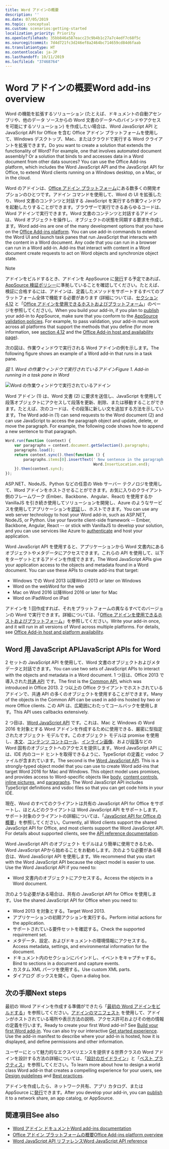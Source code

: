 ```yaml
---
title: Word アドインの概要
description: ''
ms.date: 07/05/2019
ms.topic: conceptual
ms.custom: scenarios:getting-started
localization_priority: Priority
ms.openlocfilehash: 35bb846a587eacc23c9b4b1c27a7c4edf7c68f5c
ms.sourcegitcommit: 7d4d721fc3d246ef8a2464bc714659cd84d6faab
ms.translationtype: HT
ms.contentlocale: ja-JP
ms.lasthandoff: 10/11/2019
ms.locfileid: "37468764"
---
```

# <a name="word-add-ins-overview"></a><span data-ttu-id="191a1-102">Word アドインの概要</span><span class="sxs-lookup"><span data-stu-id="191a1-102">Word add-ins overview</span></span>

<span data-ttu-id="191a1-p101">Word の機能を拡張するソリューション (たとえば、ドキュメントの自動アセンブリや、他のデータ ソースからの Word 文書のデータへのバインドやアクセスを可能にするソリューション) を作成したい場合は、Word JavaScript API と JavaScript API for Office を含む Office アドイン プラットフォームを使用して、Windows デスクトップ、Mac、またはクラウドで実行する Word クライアントを拡張できます。</span><span class="sxs-lookup"><span data-stu-id="191a1-p101">Do you want to create a solution that extends the functionality of Word? For example, one that involves automated document assembly? Or a solution that binds to and accesses data in a Word document from other data sources? You can use the Office Add-ins platform, which includes the Word JavaScript API and the JavaScript API for Office, to extend Word clients running on a Windows desktop, on a Mac, or in the cloud.</span></span>

<span data-ttu-id="191a1-p102">Word のアドインは、[Office アドイン プラットフォーム](../overview/office-add-ins.md)にある数多くの開発オプションのひとつです。アドイン コマンドを使用して、Word の UI を拡張したり、Word 文書のコンテンツと対話する JavaScript を実行する作業ウィンドウを起動したりすることができます。ブラウザーで実行できるあらゆるコードは、Word アドインで実行できます。Word 文書のコンテンツと対話するアドインは、Word オブジェクトを操作し、オブジェクトの状態を同期する要求を作成します。</span><span class="sxs-lookup"><span data-stu-id="191a1-p102">Word add-ins are one of the many development options that you have on the [Office Add-ins platform](../overview/office-add-ins.md). You can use add-in commands to extend the Word UI and launch task panes that run JavaScript that interacts with the content in a Word document. Any code that you can run in a browser can run in a Word add-in. Add-ins that interact with content in a Word document create requests to act on Word objects and synchronize object state.</span></span> 

> [!NOTE]
> <span data-ttu-id="191a1-p103">アドインをビルドするとき、アドインを AppSource に[発行](../publish/publish.md)する予定であれば、[AppSource 検証ポリシー](/office/dev/store/validation-policies)に準拠していることを確認してください。たとえば、検証に合格するには、アドインは、定義したメソッドをサポートするすべてのプラットフォーム全体で機能する必要があります (詳細については、[セクション 4.12](/office/dev/store/validation-policies#4-apps-and-add-ins-behave-predictably) と「[Office アドインを使用できるホストおよびプラットフォーム](../overview/office-add-in-availability.md)」のページを参照してください)。</span><span class="sxs-lookup"><span data-stu-id="191a1-p103">When you build your add-in, if you plan to [publish](../publish/publish.md) your add-in to AppSource, make sure that you conform to the [AppSource validation policies](/office/dev/store/validation-policies). For example, to pass validation, your add-in must work across all platforms that support the methods that you define (for more information, see [section 4.12](/office/dev/store/validation-policies#4-apps-and-add-ins-behave-predictably) and the [Office Add-in host and availability page](../overview/office-add-in-availability.md)).</span></span>

<span data-ttu-id="191a1-113">次の図は、作業ウィンドウで実行される Word アドインの例を示します。</span><span class="sxs-lookup"><span data-stu-id="191a1-113">The following figure shows an example of a Word add-in that runs in a task pane.</span></span>

<span data-ttu-id="191a1-114">*図 1. Word の作業ウィンドウで実行されているアドイン*</span><span class="sxs-lookup"><span data-stu-id="191a1-114">*Figure 1. Add-in running in a task pane in Word*</span></span>

![Word の作業ウィンドウで実行されているアドイン](../images/word-add-in-show-host-client.png)

<span data-ttu-id="191a1-p104">Word アドイン (1) は、Word 文書 (2) に要求を送信し、JavaScript を使用して段落オブジェクトにアクセスして段落を更新、削除、または移動することができます。たとえば、次のコードは、その段落に新しい文を追加する方法を示しています。</span><span class="sxs-lookup"><span data-stu-id="191a1-p104">The Word add-in (1) can send requests to the Word document (2) and can use JavaScript to access the paragraph object and update, delete, or move the paragraph. For example, the following code shows how to append a new sentence to that paragraph.</span></span>

```js
Word.run(function (context) {
    var paragraphs = context.document.getSelection().paragraphs;
    paragraphs.load();
    return context.sync().then(function () {
        paragraphs.items[0].insertText(' New sentence in the paragraph.',
                                       Word.InsertLocation.end);
    }).then(context.sync);
});

```

<span data-ttu-id="191a1-p105">ASP.NET、NodeJS、Python などの任意の Web サーバー テクノロジを使用して、Word アドインをホストさせることができます。お気に入りのクライアント側のフレームワーク (Ember、Backbone、Angular、React) を使用するか VanillaJS を引き続き使用してソリューションを開発し、Azure のようなサービスを使用してアプリケーションを[認証](../develop/use-the-oauth-authorization-framework-in-an-office-add-in.md)し、ホストできます。</span><span class="sxs-lookup"><span data-stu-id="191a1-p105">You can use any web server technology to host your Word add-in, such as ASP.NET, NodeJS, or Python. Use your favorite client-side framework -- Ember, Backbone, Angular, React -- or stick with VanillaJS to develop your solution, and you can use services like Azure to [authenticate](../develop/use-the-oauth-authorization-framework-in-an-office-add-in.md) and host your application.</span></span>

<span data-ttu-id="191a1-p106">Word JavaScript API を使用すると、アプリケーションから Word 文書内にあるオブジェクトやメタデータにアクセスできます。これらの API を使用して、以下をターゲットとするアドインを作成できます。</span><span class="sxs-lookup"><span data-stu-id="191a1-p106">The Word JavaScript APIs give your application access to the objects and metadata found in a Word document. You can use these APIs to create add-ins that target:</span></span>

* <span data-ttu-id="191a1-122">Windows での Word 2013 以降</span><span class="sxs-lookup"><span data-stu-id="191a1-122">Word 2013 or later on Windows</span></span>
* <span data-ttu-id="191a1-123">Word on the web</span><span class="sxs-lookup"><span data-stu-id="191a1-123">Word for the web</span></span>
* <span data-ttu-id="191a1-124">Mac on Word 2016 以降</span><span class="sxs-lookup"><span data-stu-id="191a1-124">Word 2016 or later for Mac</span></span>
* <span data-ttu-id="191a1-125">Word on iPad</span><span class="sxs-lookup"><span data-stu-id="191a1-125">Word on iPad</span></span>

<span data-ttu-id="191a1-p107">アドインを 1 回作成すれば、それをプラットフォームの異なるすべてのバージョンの Word で実行できます。詳細については、「[Office アドインを使用できるホストおよびプラットフォーム](../overview/office-add-in-availability.md)」を参照してください。</span><span class="sxs-lookup"><span data-stu-id="191a1-p107">Write your add-in once, and it will run in all versions of Word across multiple platforms. For details, see [Office Add-in host and platform availability](../overview/office-add-in-availability.md).</span></span>

## <a name="javascript-apis-for-word"></a><span data-ttu-id="191a1-128">Word 用 JavaScript API</span><span class="sxs-lookup"><span data-stu-id="191a1-128">JavaScript APIs for Word</span></span>

<span data-ttu-id="191a1-129">2 セットの JavaScript API を使用して、Word 文書のオブジェクトおよびメタデータと対話できます。</span><span class="sxs-lookup"><span data-stu-id="191a1-129">You can use two sets of JavaScript APIs to interact with the objects and metadata in a Word document.</span></span> <span data-ttu-id="191a1-130">1 つ目は、Office 2013 で導入された[共通 API](/javascript/api/office) です。</span><span class="sxs-lookup"><span data-stu-id="191a1-130">The first is the [Common API](/javascript/api/office), which was introduced in Office 2013.</span></span> <span data-ttu-id="191a1-131">2 つ以上の Office クライアントでホストされているアドインで、共通 API の多くのオブジェクトを使用することができます。</span><span class="sxs-lookup"><span data-stu-id="191a1-131">Many of the objects in the Common API can be used in add-ins hosted by two or more Office clients.</span></span> <span data-ttu-id="191a1-132">この API は、広範囲にわたってコールバックを使用します。</span><span class="sxs-lookup"><span data-stu-id="191a1-132">This API uses callbacks extensively.</span></span>

<span data-ttu-id="191a1-p109">2 つ目は、[Word JavaScript API](/javascript/api/word) です。これは、Mac と Windows の Word 2016 を対象とする Word アドインを作成するために使用できる、厳密に型指定されたオブジェクト モデルです。このオブジェクト モデルは promise を使用し、[本文](/javascript/api/word/word.body)、[コンテンツ コントロール](/javascript/api/word/word.contentcontrol)、[インライン画像](/javascript/api/word/word.inlinepicture)、および[段落](/javascript/api/word/word.paragraph)などの Word 固有のオブジェクトへのアクセスを提供します。Word JavaScript API には、IDE 内のコード ヒントを取得できるように、TypeScript の定義と vsdoc ファイルが含まれています。</span><span class="sxs-lookup"><span data-stu-id="191a1-p109">The second is the [Word JavaScript API](/javascript/api/word). This is a strongly-typed object model that you can use to create Word add-ins that target Word 2016 for Mac and Windows. This object model uses promises, and provides access to Word-specific objects like [body](/javascript/api/word/word.body), [content controls](/javascript/api/word/word.contentcontrol), [inline pictures](/javascript/api/word/word.inlinepicture), and [paragraphs](/javascript/api/word/word.paragraph). The Word JavaScript API includes TypeScript definitions and vsdoc files so that you can get code hints in your IDE.</span></span>

<span data-ttu-id="191a1-p110">現在、Word のすべてのクライアントは共有の JavaScript API for Office をサポートし、ほとんどのクライアントは Word JavaScript API をサポートします。サポート対象のクライアントの詳細については、「[JavaScript API for Office の概要](../reference/javascript-api-for-office.md)」を参照してください。</span><span class="sxs-lookup"><span data-stu-id="191a1-p110">Currently, all Word clients support the shared JavaScript API for Office, and most clients support the Word JavaScript API. For details about supported clients, see the [API reference documentation](../reference/javascript-api-for-office.md).</span></span>

<span data-ttu-id="191a1-p111">Word JavaScript API のオブジェクト モデルはより簡単に使用できるため、Word JavaScript APから始めることをお勧めします。次のような必要がある場合は、Word JavaScript API を使用します。</span><span class="sxs-lookup"><span data-stu-id="191a1-p111">We recommend that you start with the Word JavaScript API because the object model is easier to use. Use the Word JavaScript API if you need to:</span></span>

* <span data-ttu-id="191a1-141">Word 文書内のオブジェクトにアクセスする。</span><span class="sxs-lookup"><span data-stu-id="191a1-141">Access the objects in a Word document.</span></span>

<span data-ttu-id="191a1-142">次のような必要がある場合は、共有の JavaScript API for Office を使用します。</span><span class="sxs-lookup"><span data-stu-id="191a1-142">Use the shared JavaScript API for Office when you need to:</span></span>

* <span data-ttu-id="191a1-143">Word 2013 を対象とする。</span><span class="sxs-lookup"><span data-stu-id="191a1-143">Target Word 2013.</span></span>
* <span data-ttu-id="191a1-144">アプリケーションの初期アクションを実行する。</span><span class="sxs-lookup"><span data-stu-id="191a1-144">Perform initial actions for the application.</span></span>
* <span data-ttu-id="191a1-145">サポートされている要件セットを確認する。</span><span class="sxs-lookup"><span data-stu-id="191a1-145">Check the supported requirement set.</span></span>
* <span data-ttu-id="191a1-146">メタデータ、設定、およびドキュメントの環境情報にアクセスする。</span><span class="sxs-lookup"><span data-stu-id="191a1-146">Access metadata, settings, and environmental information for the document.</span></span>
* <span data-ttu-id="191a1-147">ドキュメント内のセクションにバインドし、イベントをキャプチャする。</span><span class="sxs-lookup"><span data-stu-id="191a1-147">Bind to sections in a document and capture events.</span></span>
* <span data-ttu-id="191a1-148">カスタム XML パーツを使用する。</span><span class="sxs-lookup"><span data-stu-id="191a1-148">Use custom XML parts.</span></span>
* <span data-ttu-id="191a1-149">ダイアログ ボックスを開く。</span><span class="sxs-lookup"><span data-stu-id="191a1-149">Open a dialog box.</span></span>

## <a name="next-steps"></a><span data-ttu-id="191a1-150">次の手順</span><span class="sxs-lookup"><span data-stu-id="191a1-150">Next steps</span></span>

<span data-ttu-id="191a1-p112">最初の Word アドインを作成する準備ができたら「[最初の Word アドインをビルドする](word-add-ins.md)」を参照してください。[アドインのマニフェスト](../develop/add-in-manifests.md) を使用して、アドインがホストされている場所や表示方法の説明、アクセス許可およびその他の情報の定義を行います。</span><span class="sxs-lookup"><span data-stu-id="191a1-p112">Ready to create your first Word add-in? See [Build your first Word add-in](word-add-ins.md). You can also try our interactive [Get started experience](../develop/add-in-manifests.md). Use the add-in manifest to describe where your add-in is hosted, how it is displayed, and define permissions and other information.</span></span>

<span data-ttu-id="191a1-154">ユーザーにとって魅力的なエクスペリエンスを提供する世界クラスの Word アドインを設計する方法の詳細については、「[設計のガイドライン](../design/add-in-design.md)」と「[ベスト プラクティス](../concepts/add-in-development-best-practices.md)」を参照してください。</span><span class="sxs-lookup"><span data-stu-id="191a1-154">To learn more about how to design a world class Word add-in that creates a compelling experience for your users, see [Design guidelines](../design/add-in-design.md) and [Best practices](../concepts/add-in-development-best-practices.md).</span></span>

<span data-ttu-id="191a1-155">アドインを作成したら、ネットワーク共有、アプリ カタログ、または AppSource に[発行](../publish/publish.md)できます。</span><span class="sxs-lookup"><span data-stu-id="191a1-155">After you develop your add-in, you can [publish](../publish/publish.md) it to a network share, an app catalog, or AppSource.</span></span>

## <a name="see-also"></a><span data-ttu-id="191a1-156">関連項目</span><span class="sxs-lookup"><span data-stu-id="191a1-156">See also</span></span>

* [<span data-ttu-id="191a1-157">Word アドイン ドキュメント</span><span class="sxs-lookup"><span data-stu-id="191a1-157">Word add-ins documentation</span></span>](index.md)
* [<span data-ttu-id="191a1-158">Office アドイン プラットフォームの概要</span><span class="sxs-lookup"><span data-stu-id="191a1-158">Office Add-ins platform overview</span></span>](../overview/office-add-ins.md)
* [<span data-ttu-id="191a1-159">Word JavaScript API リファレンス</span><span class="sxs-lookup"><span data-stu-id="191a1-159">Word JavaScript API reference</span></span>](/office/dev/add-ins/reference/overview/word-add-ins-reference-overview)
